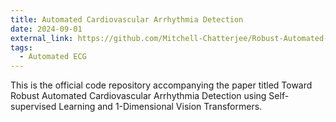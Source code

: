 ```yaml
---
title: Automated Cardiovascular Arrhythmia Detection
date: 2024-09-01
external_link: https://github.com/Mitchell-Chatterjee/Robust-Automated-Cardiovascular-Arrhythmia-Detection
tags:
  - Automated ECG
---
```


This is the official code repository accompanying the paper titled Toward Robust Automated Cardiovascular Arrhythmia Detection using Self-supervised Learning and 1-Dimensional Vision Transformers.

<!--more-->

